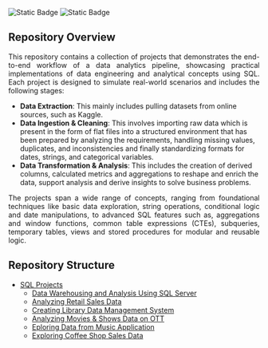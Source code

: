 ![Static Badge](https://img.shields.io/badge/DBMS-Microsoft%20SQL%20Server-CC2927?style=for-the-badge)
![Static Badge](https://img.shields.io/badge/Language-T--SQL-blue?style=for-the-badge)

## Repository Overview

<p align="justify">
This repository contains a collection of projects that demonstrates the end-to-end workflow of a data analytics pipeline, showcasing practical implementations of data engineering and analytical concepts using SQL. Each project is designed to simulate real-world scenarios and includes the following stages:
</p>

- __Data Extraction__: This mainly includes pulling datasets from online sources, such as Kaggle.
- __Data Ingestion & Cleaning__: This involves importing raw data which is present in the form of flat files into a structured environment that has been prepared by analyzing the requirements, handling missing values, duplicates, and inconsistencies and finally standardizing formats for dates, strings, and categorical variables.
- __Data Transformation & Analysis__: This includes the creation of derived columns, calculated metrics and aggregations to reshape and enrich the data, support analysis and derive insights to solve business problems.

<p align="justify">
The projects span a wide range of concepts, ranging from foundational techniques like basic data exploration, string operations, conditional logic and date manipulations, to advanced SQL features such as, aggregations and window functions, common table expressions (CTEs), subqueries, temporary tables, views and stored procedures for modular and reusable logic.
</p>

## Repository Structure

- [SQL Projects](https://github.com/TSgthb/SQL_Projects/tree/main)
  - [Data Warehousing and Analysis Using SQL Server](dadcca)
  - [Analyzing Retail Sales Data](https://github.com/TSgthb/SQL_Projects/tree/main/Analyzing%20Retail%20Sales%20Data)
  - [Creating Library Data Management System](https://github.com/TSgthb/SQL_Projects/tree/main/Creating%20Library%20Data%20Management%20System)
  - [Analyzing Movies & Shows Data on OTT](https://github.com/TSgthb/SQL_Projects/tree/main/Analyzing%20Movies%20%26%20Shows%20Data%20on%20OTT)
  - [Eploring Data from Music Application](https://github.com/TSgthb/SQL_Projects/tree/main/Exploring%20Data%20from%20Music%20Application)
  - [Exploring Coffee Shop Sales Data](https://github.com/TSgthb/SQL_Projects/tree/main/Exploring%20Coffee%20Shop%20Sales%20Data)
